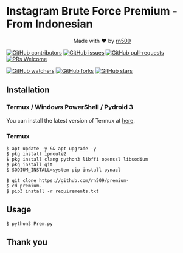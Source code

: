 # Instagram Brute Force Premium - From Indonesian
<p align="center">Made with ❤️ by <a href="https://github.com/rn509">rn509</a></p>

[![GitHub contributors](https://img.shields.io/github/contributors/rn509/Premium.svg)](https://GitHub.com/rn509/Premium/graphs/contributors/)
[![GitHub issues](https://img.shields.io/github/issues/rn509/Premium.svg)](https://GitHub.com/rn509/Premium/issues/)
[![GitHub pull-requests](https://img.shields.io/github/issues-pr/rn509/Premium.svg)](https://GitHub.com/rn509/Premium/pulls/)
[![PRs Welcome](https://img.shields.io/badge/PRs-welcome-brightgreen.svg?style=flat-square)](http://makeapullrequest.com)

[![GitHub watchers](https://img.shields.io/github/watchers/rn509/Premium.svg?style=social&label=Watch)](https://GitHub.com/rn509/Premium/watchers/)
[![GitHub forks](https://img.shields.io/github/forks/rn509/Premium.svg?style=social&label=Fork)](https://GitHub.com/rn509/Premium/network/)
[![GitHub stars](https://img.shields.io/github/stars/rn509/Premium.svg?style=social&label=Star)](https://GitHub.com/rn509/Premium/stargazers/)

## Installation
### Termux / Windows PowerShell / Pydroid 3

You can install the latest version of Termux at [here](https://f-droid.org/repo/com.termux_118.apk).

### Termux

    $ apt update -y && apt upgrade -y
    $ pkg install iproute2
    $ pkg install clang python3 libffi openssl libsodium
    $ pkg install git
    $ SODIUM_INSTALL=system pip install pynacl

    $ git clone https://github.com/rn509/premium-
    $ cd premium-
    $ pip3 install -r requirements.txt

## Usage

    $ python3 Prem.py

## Thank you
